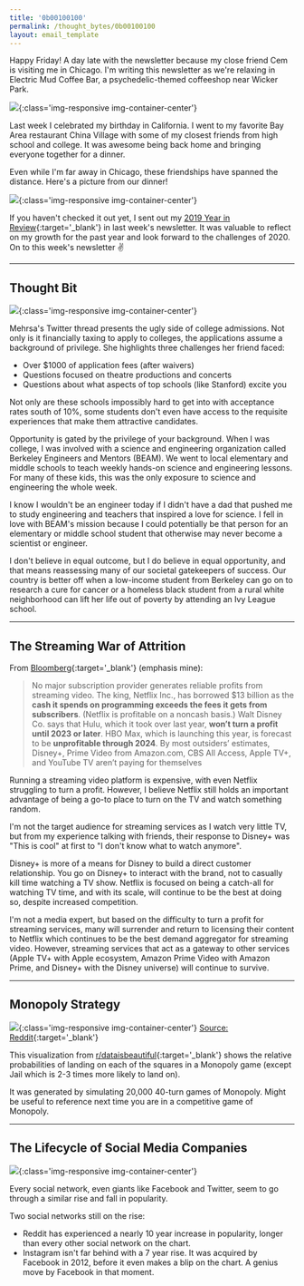 ```yaml
---
title: '0b00100100'
permalink: /thought_bytes/0b00100100
layout: email_template
---
```

Happy Friday! A day late with the newsletter because my close friend Cem is visiting me in Chicago. I'm writing this newsletter as we're relaxing in Electric Mud Coffee Bar, a psychedelic-themed coffeeshop near Wicker Park.

![](https://kevinarifin.com/images/thought_bytes/electricmud.jpeg){:class='img-responsive img-container-center'}

Last week I celebrated my birthday in California. I went to my favorite Bay Area restaurant China Village with some of my closest friends from high school and college. It was awesome being back home and bringing everyone together for a dinner.

Even while I'm far away in Chicago, these friendships have spanned the distance. Here's a picture from our dinner!

![](https://kevinarifin.com/images/thought_bytes/birthdaydinner.jpeg){:class='img-responsive img-container-center'}

If you haven't checked it out yet, I sent out my [2019 Year in Review](https://kevinarifin.com/2019-year-in-review){:target='_blank'} in last week's newsletter. It was valuable to reflect on my growth for the past year and look forward to the challenges of 2020. On to this week's newsletter ✌️

<hr class='after-post-hr'/>

## Thought Bit

![](https://kevinarifin.com/images/thought_bytes/mehrsa.png){:class='img-responsive img-container-center'}

Mehrsa's Twitter thread presents the ugly side of college admissions. Not only is it financially taxing to apply to colleges, the applications assume a background of privilege. She highlights three challenges her friend faced:

* Over $1000 of application fees (after waivers)
* Questions focused on theatre productions and concerts
* Questions about what aspects of top schools (like Stanford) excite you

Not only are these schools impossibly hard to get into with acceptance rates south of 10%, some students don't even have access to the requisite experiences that make them attractive candidates.

Opportunity is gated by the privilege of your background. When I was college, I was involved with a science and engineering organization called Berkeley Engineers and Mentors (BEAM). We went to local elementary and middle schools to teach weekly hands-on science and engineering lessons. For many of these kids, this was the only exposure to science and engineering the whole week.

I know I wouldn't be an engineer today if I didn't have a dad that pushed me to study engineering and teachers that inspired a love for science. I fell in love with BEAM's mission because I could potentially be that person for an elementary or middle school student that otherwise may never become a scientist or engineer.

I don't believe in equal outcome, but I do believe in equal opportunity, and that means reassessing many of our societal gatekeepers of success. Our country is better off when a low-income student from Berkeley can go on to research a cure for cancer or a homeless black student from a rural white neighborhood can lift her life out of poverty by attending an Ivy League school.

<hr class='after-post-hr'/>

## The Streaming War of Attrition

From [Bloomberg](https://www.bloomberg.com/news/articles/2020-01-06/cable-lost-but-streaming-services-aren-t-ready-to-celebrate?srnd=premium){:target='_blank'} (emphasis mine):

> No major subscription provider generates reliable profits from streaming video. The king, Netflix Inc., has borrowed $13 billion as the **cash it spends on programming exceeds the fees it gets from subscribers**. (Netflix is profitable on a noncash basis.) Walt Disney Co. says that Hulu, which it took over last year, **won’t turn a profit until 2023 or later**. HBO Max, which is launching this year, is forecast to be **unprofitable through 2024**. By most outsiders’ estimates, Disney+, Prime Video from Amazon.com, CBS All Access, Apple TV+, and YouTube TV aren’t paying for themselves

Running a streaming video platform is expensive, with even Netflix struggling to turn a profit. However, I believe Netflix still holds an important advantage of being a go-to place to turn on the TV and watch something random.

I'm not the target audience for streaming services as I watch very little TV, but from my experience talking with friends, their response to Disney+ was "This is cool" at first to "I don't know what to watch anymore".

Disney+ is more of a means for Disney to build a direct customer relationship. You go on Disney+ to interact with the brand, not to casually kill time watching a TV show. Netflix is focused on being a catch-all for watching TV time, and with its scale, will continue to be the best at doing so, despite increased competition.

I'm not a media expert, but based on the difficulty to turn a profit for streaming services, many will surrender and return to licensing their content to Netflix which continues to be the best demand aggregator for streaming video. However, streaming services that act as a gateway to other services (Apple TV+ with Apple ecosystem, Amazon Prime Video with Amazon Prime, and Disney+ with the Disney universe) will continue to survive.

<hr class='after-post-hr'/>

## Monopoly Strategy

![](https://kevinarifin.com/images/thought_bytes/monopoly.png){:class='img-responsive img-container-center'}
[Source: Reddit](https://www.reddit.com/r/dataisbeautiful/comments/ehd407/oc_chance_of_ending_your_turn_on_each_space_in_a/?utm_source=share&utm_medium=ios_app&utm_name=iossmf){:target='_blank'}

This visualization from [r/dataisbeautiful](https://www.reddit.com/r/dataisbeautiful/comments/ehd407/oc_chance_of_ending_your_turn_on_each_space_in_a/?utm_source=share&utm_medium=ios_app&utm_name=iossmf){:target='_blank'} shows the relative probabilities of landing on each of the squares in a Monopoly game (except Jail which is 2-3 times more likely to land on).

It was generated by simulating 20,000 40-turn games of Monopoly. Might be useful to reference next time you are in a competitive game of Monopoly.

<hr class='after-post-hr'/>

## The Lifecycle of Social Media Companies

![](https://kevinarifin.com/images/thought_bytes/socialmediariseandfall.jpeg){:class='img-responsive img-container-center'}

Every social network, even giants like Facebook and Twitter, seem to go through a similar rise and fall in popularity.

Two social networks still on the rise:
* Reddit has experienced a nearly 10 year increase in popularity, longer than every other social network on the chart.
* Instagram isn't far behind with a 7 year rise. It was acquired by Facebook in 2012, before it even makes a blip on the chart. A genius move by Facebook in that moment.
